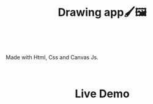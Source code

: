 # <p align="center"> Drawing app🖌🖼</p></br>

<p>Made with Html, Css and Canvas Js.</p></br>

# <p align="center">Live Demo</p>
